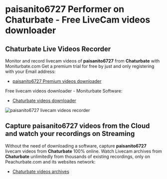 # paisanito6727 Performer on Chaturbate - Free LiveCam videos downloader

## Chaturbate Live Videos Recorder

Monitor and record livecam videos of **paisanito6727** from **Chaturbate** with Moniturbate.com
Get a premium trial for free by just and only registering with your Email address:
* [paisanito6727 Premium videos downloader](https://moniturbate.com/request-demo-licence-key.html)

Free livecam videos downloader - Moniturbate Software:
* [Chaturbate videos downloader](https://moniturbate.com/moniturbate-download-software.html)

![paisanito6727 livecam videos recorder](https://peachurnet.com/templates/moniturbate-software.png)


## Capture paisanito6727 videos from the Cloud and watch your recordings on Streaming

Without the need of downloading a software, capture **paisanito6727** livecam videos from **Chaturbate** 100% online.
Watch Livecam archives from **Chaturbate** unlimitedly from thousands of existing recordings, only on Peachurbate.com and its websites network:
* [Chaturbate videos archives](https://peachurnet.com/)